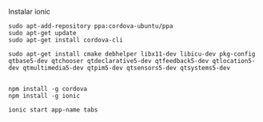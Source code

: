 Instalar ionic

    sudo apt-add-repository ppa:cordova-ubuntu/ppa
    sudo apt-get update
    sudo apt-get install cordova-cli

    sudo apt-get install cmake debhelper libx11-dev libicu-dev pkg-config qtbase5-dev qtchooser qtdeclarative5-dev qtfeedback5-dev qtlocation5-dev qtmultimedia5-dev qtpim5-dev qtsensors5-dev qtsystems5-dev


    npm install -g cordova
    npm install -g ionic

    ionic start app-name tabs